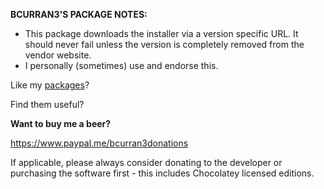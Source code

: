 **BCURRAN3'S PACKAGE NOTES:**

* This package downloads the installer via a version specific URL. It should never fail unless the version is completely removed from the vendor website.
* I personally (sometimes) use and endorse this. 

Like my [packages](https://chocolatey.org/profiles/bcurran3)? 

Find them useful?

**Want to buy me a beer?**

https://www.paypal.me/bcurran3donations

If applicable, please always consider donating to the developer or purchasing the software first - this includes Chocolatey licensed editions.